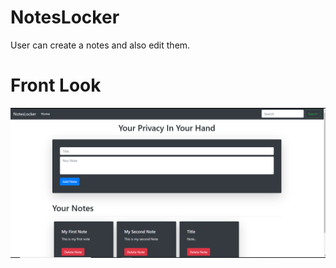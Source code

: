 # NotesLocker

User can create a notes and also edit them.

# Front Look

![](Screenshot%20(209).png)
